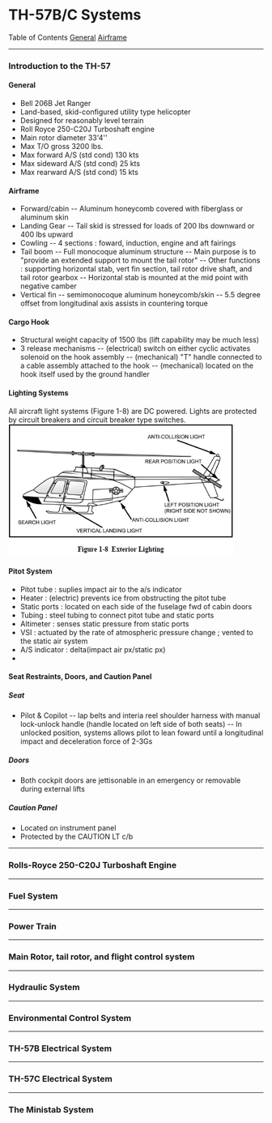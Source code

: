 # TH-57B/C Systems

Table of Contents
[General](#general)
[Airframe](#airframe)

---
### Introduction to the TH-57
#### General
 - Bell 206B Jet Ranger
 - Land-based, skid-configured utility type helicopter
 - Designed for reasonably level terrain
 - Roll Royce 250-C20J Turboshaft engine
 - Main rotor diameter 33'4''
 - Max T/O gross 3200 lbs.
 - Max forward A/S (std cond) 130 kts
 - Max sideward A/S (std cond) 25 kts
 - Max rearward A/S (std cond) 15 kts
#### Airframe
 - Forward/cabin
 -- Aluminum honeycomb covered with fiberglass or aluminum skin
 - Landing Gear
 -- Tail skid is stressed for loads of 200 lbs downward or 400 lbs upward
 - Cowling
 -- 4 sections : foward, induction, engine and aft fairings
 - Tail boom
 -- Full monocoque aluminum structure
 -- Main purpose is to "provide an extended support to mount the tail rotor"
 -- Other functions : supporting horizontal stab, vert fin section, tail rotor drive shaft, and tail rotor gearbox
 -- Horizontal stab is mounted at the mid point with negative camber
 - Vertical fin
 -- semimonocoque aluminum honeycomb/skin
 -- 5.5 degree offset from longitudinal axis assists in countering torque
#### Cargo Hook
 - Structural weight capacity of 1500 lbs (lift capability may be much less)
 - 3 release mechanisms
 -- (electrical) switch on either cyclic activates solenoid on the hook assembly
 -- (mechanical) "T" handle connected to a cable assembly attached to the hook
 -- (mechanical) located on the hook itself used by the ground handler
#### Lighting Systems
All aircraft light systems (Figure 1-8) are DC powered. Lights are protected by circuit breakers and circuit breaker type switches.
![Image](https://github.com/wesleyem/th57/blob/master/figure1-8.PNG?raw=true)
#### Pitot System
 - Pitot tube : suplies impact air to the a/s indicator
 - Heater : (electric) prevents ice from obstructing the pitot tube
 - Static ports : located on each side of the fuselage fwd of cabin doors
 - Tubing : steel tubing to connect pitot tube and static ports
 - Altimeter : senses static pressure from static ports
 - VSI : actuated by the rate of atmospheric pressure change ; vented to the static air system
 - A/S indicator : delta(impact air px/static px)
 - 
 #### Seat Restraints, Doors, and Caution Panel
##### Seat
 - Pilot & Copilot
 -- lap belts and interia reel shoulder harness with manual lock-unlock handle (handle located on left side of both seats)
 -- In unlocked position, systems allows pilot to lean foward until a longitudinal impact and deceleration force of 2-3Gs
##### Doors
 - Both cockpit doors are jettisonable in an emergency or removable during external lifts
##### Caution Panel
 - Located on instrument panel
 - Protected by the CAUTION LT c/b

---
### Rolls-Royce 250-C20J Turboshaft Engine
---
### Fuel System
---
### Power Train
---
### Main Rotor, tail rotor, and flight control system
---
### Hydraulic System
---
### Environmental Control System
---
### TH-57B Electrical System
---
### TH-57C Electrical System
---
### The Ministab System